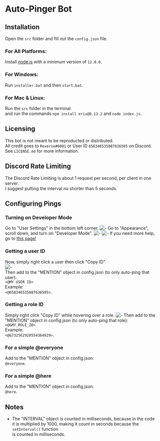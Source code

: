 # Auto-Pinger Bot
## Installation
Open the `src` folder and fill out the `config.json` file.
### For All Platforms:
Install [node.js](https://nodejs.org/en/download/) with a minimum version of `12.0.0`.
### For Windows:
Run `installer.bat` and then `start.bat`.
### For Mac & Linux:
Run the `src` folder in the terminal\
and run the commands `npm install eris@0.13.2` and `node index.js`.
## Licensing
This bot is not meant to be reproducted or distributed.\
All credit goes to `Reverse#0001` or User ID `658346535087636505` on Discord.\
See `LICENSE.md` for more information.
## Discord Rate Limiting
The Discord Rate Limiting is about 1 request per second, per client in one server.\
I suggest putting the interval no shorter than 5 seconds.
## Configuring Pings
### Turning on Developer Mode
Go to "User Settings" in the bottom left corner.
![-](https://cdn.discordapp.com/attachments/721749508077125684/734729827533324328/unknown.png)
Go to "Appearance", scroll down, and turn on "Developer Mode".
![-](https://cdn.discordapp.com/attachments/721749508077125684/734730483602292816/unknown.png)
![-](https://cdn.discordapp.com/attachments/721749508077125684/734731518479695896/unknown.png)
If you need more help, go to [this page!](https://support.discord.com/hc/en-us/articles/206346498-Where-can-I-find-my-User-Server-Message-ID-)
### Getting a user ID
Now, simply right click a user then click "Copy ID".\
![-](https://cdn.discordapp.com/attachments/721749508077125684/734732659363676270/unknown.png)\
Then add to the "MENTION" object in config.json (to only auto-ping that user):\
`<@MY USER ID>`\
Example:\
`<@658346535087636505>`.
### Getting a role ID
Simply right click "Copy ID" while hovering over a role.
![-](https://cdn.discordapp.com/attachments/721749508077125684/734734866603573248/unknown.png)
Then add to the "MENTION" object in config.json (to only auto-ping that role):\
`<@&MY_ROLE_ID>`\
Example:\
`<@&732562920554364929>`.
### For a simple @everyone
Add to the "MENTION" object in config.json:\
`@everyone`.
### For a simple @here
Add to the "MENTION" object in config.json:\
`@here`.
## Notes
- The "INTERVAL" object is counted in milliseconds, because in the code\
it is multiplied by 1000, making it count in seconds because the `setInterval()` function\
is counted in milliseconds.
